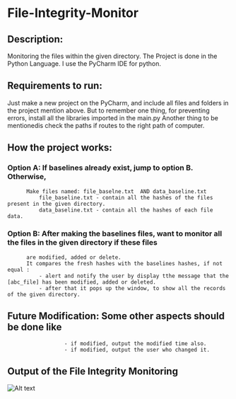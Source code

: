# File-Integrity-Monitor
## Description:

Monitoring the files within the given directory. 
The Project is done in the Python Language. I use the PyCharm IDE for python.

## Requirements to run: 

Just make a new project on the PyCharm, and include all files and folders in the project mention above.
But to remember one thing, for preventing errors, install all the libraries imported in the main.py
Another thing to be mentionedis check the paths if routes to the right path of computer.

## How the project works:

### Option A: If baselines already exist, jump to option B. Otherwise,
          Make files named: file_baselne.txt  AND data_baseline.txt
              file_baseline.txt - contain all the hashes of the files present in the given directory.
              data_baseline.txt - contain all the hashes of each file data.

### Option B: After making the baselines files, want to monitor all the files in the given directory if these files 
          are modified, added or delete.
          It compares the fresh hashes with the baselines hashes, if not equal : 
              - alert and notify the user by display tthe message that the [abc_file] has been modified, added or deleted.
              - after that it pops up the window, to show all the records of the given directory.
             
## Future Modification: Some other aspects should be done like
                      - if modified, output the modified time also.
                      - if modified, output the user who changed it.
                      
## Output of the File Integrity Monitoring
<img src="https://github.com/uzair-khn/File-Integrity-Monitor/tree/main/output/output1.png" alt="Alt text" title="Optional title">


